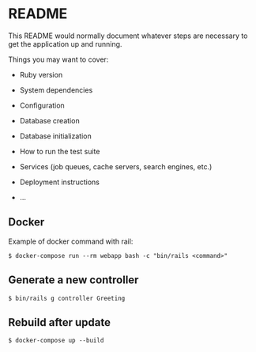 # README

This README would normally document whatever steps are necessary to get the
application up and running.

Things you may want to cover:

* Ruby version

* System dependencies

* Configuration

* Database creation

* Database initialization

* How to run the test suite

* Services (job queues, cache servers, search engines, etc.)

* Deployment instructions

* ...
## Docker
Example of docker command with rail: 

    $ docker-compose run --rm webapp bash -c "bin/rails <command>"

## Generate a new controller

    $ bin/rails g controller Greeting 

## Rebuild after update

    $ docker-compose up --build
